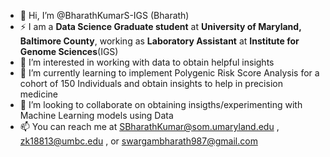 - 👋 Hi, I’m @BharathKumarS-IGS (Bharath)
- ⚡ I am a **Data Science Graduate student** at **University of Maryland, Baltimore County**, working as **Laboratory Assistant** at **Institute for Genome Sciences**(IGS)
- 👀 I’m interested in working with data to obtain helpful insights 
- 🌱 I’m currently learning to implement Polygenic Risk Score Analysis for a cohort of 150 Individuals and obtain insights to help in precision medicine
- 💞️ I’m looking to collaborate on obtaining insigths/experimenting with Machine Learning models using Data 
- 📫 You can reach me at SBharathKumar@som.umaryland.edu , zk18813@umbc.edu , or swargambharath987@gmail.com


<!---
BharathKumarS-IGS/BharathKumarS-IGS is a ✨ special ✨ repository because its `README.md` (this file) appears on your GitHub profile.
You can click the Preview link to take a look at your changes.
--->
